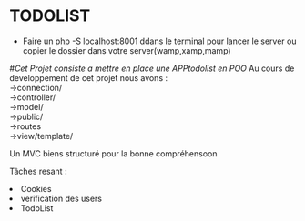 # TODOLIST

- Faire un php -S localhost:8001 ddans le terminal pour lancer le server ou copier le dossier dans votre server(wamp,xamp,mamp)

#*Cet Projet consiste a mettre en place une APPtodolist en POO*
Au cours de developpement de cet projet nous avons : <br>
->connection/ <br>
->controller/  <br>
->model/       <br>
->public/      <br>
->routes       <br>
->view/template/

Un MVC biens structuré pour la bonne compréhensoon

Tâches resant : 
<li> Cookies
<li> verification des users
<li> TodoList


